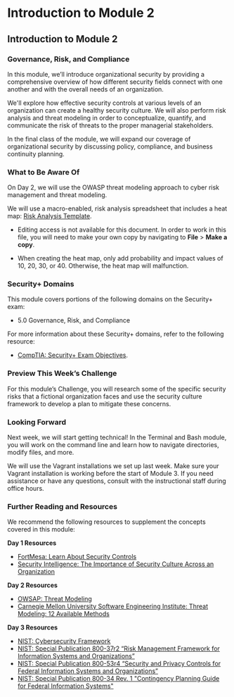 # Introduction to Module 2

## Introduction to Module 2

### Governance, Risk, and Compliance

In this module, we’ll introduce organizational security by providing a comprehensive overview of how different security fields connect with one another and with the overall needs of an organization.

We'll explore how effective security controls at various levels of an organization can create a healthy security culture. We will also perform risk analysis and threat modeling in order to conceptualize, quantify, and communicate the risk of threats to the proper managerial stakeholders.

In the final class of the module, we will expand our coverage of organizational security by discussing policy, compliance, and business continuity planning.

### What to Be Aware Of

On Day 2, we will use the OWASP threat modeling approach to cyber risk management and threat modeling.

We will use a macro-enabled, risk analysis spreadsheet that includes a heat map: [Risk Analysis Template](https://docs.google.com/spreadsheets/d/1gwNSDxTnVOv7d8PXXZCjZl00ymtKwQjkWCKD1IaMC-A/edit#gid=1384626883). 

* Editing access is not available for this document. In order to work in this file, you will need to make your own copy by navigating to **File** > **Make a copy**.

* When creating the heat map, only add probability and impact values of 10, 20, 30, or 40. Otherwise, the heat map will malfunction.

### Security+ Domains 

This module covers portions of the following domains on the Security+ exam:

* 5.0 Governance, Risk, and Compliance

For more information about these Security+ domains, refer to the following resource:

* [CompTIA: Security+ Exam Objectives](https://comptiacdn.azureedge.net/webcontent/docs/default-source/exam-objectives/comptia-security-sy0-601-exam-objectives-(2-0).pdf?sfvrsn=8c5889ff_2).

### Preview This Week’s Challenge

For this module’s Challenge, you will research some of the specific security risks that a fictional organization faces and use the security culture framework to develop a plan to mitigate these concerns.

### Looking Forward

Next week, we will start getting technical! In the Terminal and Bash module, you will work on the command line and learn how to navigate directories, modify files, and more.

We will use the Vagrant installations we set up last week. Make sure your Vagrant installation is working before the start of Module 3. If you need assistance or have any questions, consult with the instructional staff during office hours.

### Further Reading and Resources

We recommend the following resources to supplement the concepts covered in this module:

**Day 1 Resources**

* [FortMesa: Learn About Security Controls](https://fortmesa.com/learn-about-controls/) 
* [Security Intelligence: The Importance of Security Culture Across an Organization](https://securityintelligence.com/the-importance-of-a-security-culture-across-the-organization/) 

**Day 2 Resources**

* [OWSAP: Threat Modeling](https://owasp.org/www-community/Threat_Modeling) 
* [Carnegie Mellon University Software Engineering Institute: Threat Modeling: 12 Available Methods](https://insights.sei.cmu.edu/sei_blog/2018/12/threat-modeling-12-available-methods.html) 

**Day 3 Resources**

* [NIST: Cybersecurity Framework](https://www.nist.gov/cyberframework) 
* [NIST: Special Publication 800-37r2 “Risk Management Framework for Information Systems and Organizations”](https://nvlpubs.nist.gov/nistpubs/SpecialPublications/NIST.SP.800-37r2.pdf) 
* [NIST: Special Publication 800-53r4 “Security and Privacy Controls for Federal Information Systems and Organizations”](https://nvlpubs.nist.gov/nistpubs/specialpublications/nist.sp.800-53r4.pdf) 
* [NIST: Special Publication 800-34 Rev. 1 "Contingency Planning Guide for Federal Information Systems"](https://nvlpubs.nist.gov/nistpubs/Legacy/SP/nistspecialpublication800-34r1.pdf)
